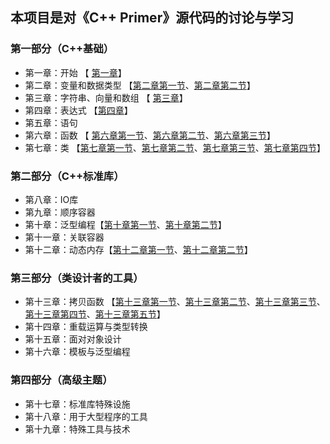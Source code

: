 ## 本项目是对《C++ Primer》源代码的讨论与学习



### 第一部分（C++基础）

- 第一章：开始 【 [第一章](https://www.bilibili.com/video/av61616563/)】
- 第二章：变量和数据类型 【[第二章第一节](https://www.bilibili.com/video/av61772099/)、[第二章第二节](https://www.bilibili.com/video/av61895809/)】
- 第三章：字符串、向量和数组 【 [第三章](https://www.bilibili.com/video/av62203251/)】
- 第四章：表达式 【[第四章](https://www.bilibili.com/video/av73200703)】
- 第五章：语句
- 第六章：函数 【 [第六章第一节](https://www.bilibili.com/video/av62379136/)、[第六章第二节](https://www.bilibili.com/video/av62522425/)、[第六章第三节](https://www.bilibili.com/video/av62622279/)】
- 第七章：类 【[第七章第一节](https://www.bilibili.com/video/av63208231/)、[第七章第二节](https://www.bilibili.com/video/av63356852)、[第七章第三节](https://www.bilibili.com/video/av63511684)、[第七章第四节](https://www.bilibili.com/video/av63692684/)】



### 第二部分（C++标准库）

- 第八章：IO库
- 第九章：顺序容器
- 第十章：泛型编程【[第十章第一节](https://www.bilibili.com/video/av67158385/)、[第十章第二节](https://www.bilibili.com/video/av67398703/)】
- 第十一章：关联容器
- 第十二章：动态内存【[第十二章第一节](https://www.bilibili.com/video/av67583494)、[第十二章第二节](https://www.bilibili.com/video/av67718992)】



### 第三部分（类设计者的工具）

- 第十三章：拷贝函数 【[第十三章第一节](https://www.bilibili.com/video/av70685483)、[第十三章第二节](https://www.bilibili.com/video/av70715859)、[第十三章第三节](https://www.bilibili.com/video/av70763286)、[第十三章第四节](https://www.bilibili.com/video/av71145736)、[第十三章第五节](https://www.bilibili.com/video/av71290099)】
- 第十四章：重载运算与类型转换
- 第十五章：面对对象设计
- 第十六章：模板与泛型编程



### 第四部分（高级主题）

- 第十七章：标准库特殊设施
- 第十八章：用于大型程序的工具
- 第十九章：特殊工具与技术

